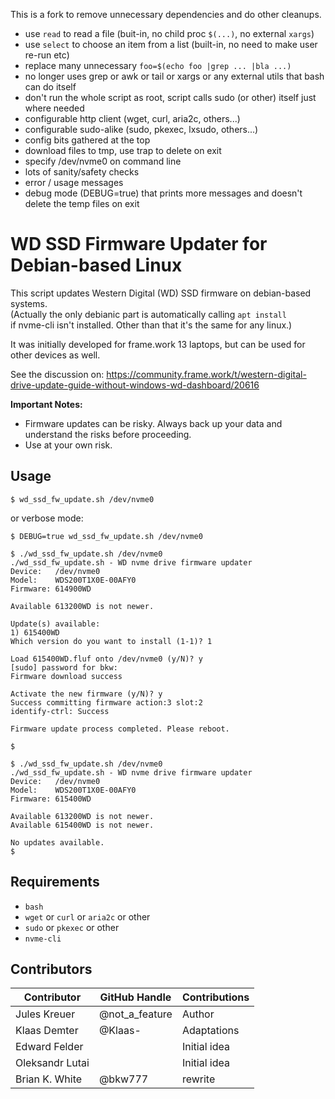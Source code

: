 This is a fork to remove unnecessary dependencies and do other cleanups.  
- use `read` to read a file (buit-in, no child proc `$(...)`, no external `xargs`)
- use `select` to choose an item from a list (built-in, no need to make user re-run etc)
- replace many unnecessary `foo=$(echo foo |grep ... |bla ...)`
- no longer uses grep or awk or tail or xargs or any external utils that bash can do itself
- don't run the whole script as root, script calls sudo (or other) itself just where needed
- configurable http client (wget, curl, aria2c, others...)
- configurable sudo-alike (sudo, pkexec, lxsudo, others...)
- config bits gathered at the top
- download files to tmp, use trap to delete on exit
- specify /dev/nvme0 on command line
- lots of sanity/safety checks
- error / usage messages
- debug mode (DEBUG=true) that prints more messages and doesn't delete the temp files on exit

# WD SSD Firmware Updater for Debian-based Linux

This script updates Western Digital (WD) SSD firmware on debian-based systems.  
(Actually the only debianic part is automatically calling `apt install`  
if nvme-cli isn't installed. Other than that it's the same for any linux.)

It was initially developed for frame.work 13 laptops, but can be used for other devices as well.

See the discussion on: https://community.frame.work/t/western-digital-drive-update-guide-without-windows-wd-dashboard/20616

**Important Notes:**
- Firmware updates can be risky. Always back up your data and understand the risks before proceeding.
- Use at your own risk.

## Usage

`$ wd_ssd_fw_update.sh /dev/nvme0`

or verbose mode:

`$ DEBUG=true wd_ssd_fw_update.sh /dev/nvme0`


```
$ ./wd_ssd_fw_update.sh /dev/nvme0
./wd_ssd_fw_update.sh - WD nvme drive firmware updater
Device:   /dev/nvme0
Model:    WDS200T1X0E-00AFY0
Firmware: 614900WD

Available 613200WD is not newer.

Update(s) available:
1) 615400WD
Which version do you want to install (1-1)? 1

Load 615400WD.fluf onto /dev/nvme0 (y/N)? y
[sudo] password for bkw: 
Firmware download success

Activate the new firmware (y/N)? y
Success committing firmware action:3 slot:2
identify-ctrl: Success

Firmware update process completed. Please reboot.

$ 

```


```
$ ./wd_ssd_fw_update.sh /dev/nvme0
./wd_ssd_fw_update.sh - WD nvme drive firmware updater
Device:   /dev/nvme0
Model:    WDS200T1X0E-00AFY0
Firmware: 615400WD

Available 613200WD is not newer.
Available 615400WD is not newer.

No updates available.
$ 
```

## Requirements

- `bash`
- `wget` or `curl` or `aria2c` or other
- `sudo` or `pkexec` or other
- `nvme-cli`

## Contributors

| Contributor        | GitHub Handle   | Contributions   |
| ------------------ | --------------- | --------------- |
| Jules Kreuer       | @not_a_feature  | Author          |
| Klaas Demter       | @Klaas-         | Adaptations     |
| Edward Felder      |                 | Initial idea    |
| Oleksandr Lutai    |                 | Initial idea    |
| Brian K. White     | @bkw777         | rewrite         |
